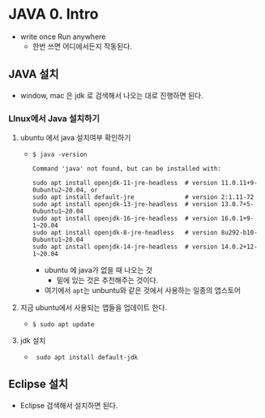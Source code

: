 # JAVA 0. Intro



- write once Run anywhere
  - 한번 쓰면 어디에서든지 작동된다.



## JAVA 설치

- window, mac 은 jdk 로 검색해서 나오는 대로 진행하면 된다.



### LInux에서 Java 설치하기

1. ubuntu 에서 java 설치여부 확인하기

   - ```terminal
     $ java -version
     
     Command 'java' not found, but can be installed with:
     
     sudo apt install openjdk-11-jre-headless  # version 11.0.11+9-0ubuntu2~20.04, or
     sudo apt install default-jre              # version 2:1.11-72
     sudo apt install openjdk-13-jre-headless  # version 13.0.7+5-0ubuntu1~20.04
     sudo apt install openjdk-16-jre-headless  # version 16.0.1+9-1~20.04
     sudo apt install openjdk-8-jre-headless   # version 8u292-b10-0ubuntu1~20.04
     sudo apt install openjdk-14-jre-headless  # version 14.0.2+12-1~20.04
     ```

     - ubuntu 에 java가 없을 때 나오는 것
       - 밑에 있는 것은 추천해주는 것이다.
     - 여기에서 `apt`는 unbuntu와 같은 것에서 사용하는 일종의 앱스토어

2. 지금 ubuntu에서 사용되는 앱들을 업데이트 한다.

   - ```terminal
     $ sudo apt update
     ```

3. jdk 설치

   - ```terminal
      sudo apt install default-jdk
     ```

   

## Eclipse 설치

- Eclipse 검색해서 설치하면 된다.






